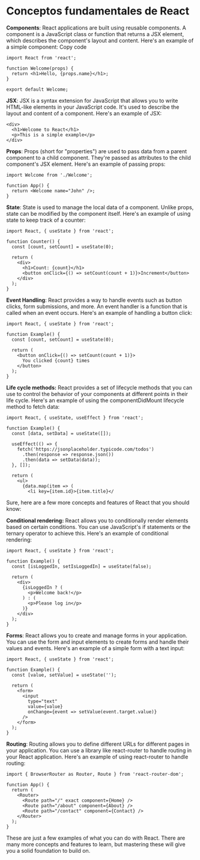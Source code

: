 # Conceptos fundamentales de React

**Components**: React applications are built using reusable components. A component is a JavaScript class or function that returns a JSX element, which describes the component's layout and content. Here's an example of a simple component:
Copy code

```
import React from 'react';

function Welcome(props) {
  return <h1>Hello, {props.name}</h1>;
}

export default Welcome;

```
**JSX**: JSX is a syntax extension for JavaScript that allows you to write HTML-like elements in your JavaScript code. It's used to describe the layout and content of a component. Here's an example of JSX:

```
<div>
  <h1>Welcome to React</h1>
  <p>This is a simple example</p>
</div>
```

**Props**: Props (short for "properties") are used to pass data from a parent component to a child component. They're passed as attributes to the child component's JSX element. Here's an example of passing props:
```
import Welcome from './Welcome';

function App() {
  return <Welcome name="John" />;
}

```
**State**: State is used to manage the local data of a component. Unlike props, state can be modified by the component itself. Here's an example of using state to keep track of a counter:

```
import React, { useState } from 'react';

function Counter() {
  const [count, setCount] = useState(0);

  return (
    <div>
      <h1>Count: {count}</h1>
      <button onClick={() => setCount(count + 1)}>Increment</button>
    </div>
  );
}
```
**Event Handling**: React provides a way to handle events such as button clicks, form submissions, and more. An event handler is a function that is called when an event occurs. Here's an example of handling a button click:

```
import React, { useState } from 'react';

function Example() {
  const [count, setCount] = useState(0);

  return (
    <button onClick={() => setCount(count + 1)}>
      You clicked {count} times
    </button>
  );
}
```
**Life cycle methods:** React provides a set of lifecycle methods that you can use to control the behavior of your components at different points in their life cycle. Here's an example of using the componentDidMount lifecycle method to fetch data:
```
import React, { useState, useEffect } from 'react';

function Example() {
  const [data, setData] = useState([]);

  useEffect(() => {
    fetch('https://jsonplaceholder.typicode.com/todos')
      .then(response => response.json())
      .then(data => setData(data));
  }, []);

  return (
    <ul>
      {data.map(item => (
        <li key={item.id}>{item.title}</
```

Sure, here are a few more concepts and features of React that you should know:

**Conditional rendering:** React allows you to conditionally render elements based on certain conditions. You can use JavaScript's if statements or the ternary operator to achieve this. Here's an example of conditional rendering:

```
import React, { useState } from 'react';

function Example() {
  const [isLoggedIn, setIsLoggedIn] = useState(false);

  return (
    <div>
      {isLoggedIn ? (
        <p>Welcome back!</p>
      ) : (
        <p>Please log in</p>
      )}
    </div>
  );
}
```

**Forms**: React allows you to create and manage forms in your application. You can use the form and input elements to create forms and handle their values and events. Here's an example of a simple form with a text input:

```
import React, { useState } from 'react';

function Example() {
  const [value, setValue] = useState('');

  return (
    <form>
      <input
        type="text"
        value={value}
        onChange={event => setValue(event.target.value)}
      />
    </form>
  );
}
```

**Routing**: Routing allows you to define different URLs for different pages in your application. You can use a library like react-router to handle routing in your React application. Here's an example of using react-router to handle routing:

```
import { BrowserRouter as Router, Route } from 'react-router-dom';

function App() {
  return (
    <Router>
      <Route path="/" exact component={Home} />
      <Route path="/about" component={About} />
      <Route path="/contact" component={Contact} />
    </Router>
  );
}
```

These are just a few examples of what you can do with React. There are many more concepts and features to learn, but mastering these will give you a solid foundation to build on.